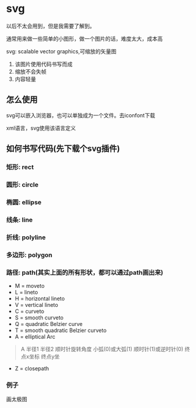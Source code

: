 # svg

以后不太会用到，但是我需要了解到。

通常用来做一些简单的小图形，做一个图片的话，难度太大，成本高

svg: scalable vector graphics,可缩放的矢量图

1. 该图片使用代码书写而成
2. 缩放不会失帧
3. 内容轻量

## 怎么使用

svg可以嵌入浏览器，也可以单独成为一个文件。去iconfont下载

xml语言，svg使用该语言定义

## 如何书写代码(先下载个svg插件)

### 矩形: rect

### 圆形: circle

### 椭圆: ellipse

### 线条: line

### 折线: polyline

### 多边形: polygon

### 路径: path(其实上面的所有形状，都可以通过path画出来)

- M = moveto
- L = lineto
- H = horizontal lineto
- V = vertical lineto
- C = curveto
- S = smooth curveto
- Q = quadratic Belzier curve
- T = smooth quadratic Belzier curveto
- A = elliptical Arc

> A
    半径1 
    半径2 
    顺时针旋转角度 
    小弧(0)或大弧(1) 
    顺时针(1)或逆时针(0) 
    终点x坐标 
    终点y坐

- Z = closepath

### 例子

画太极图
